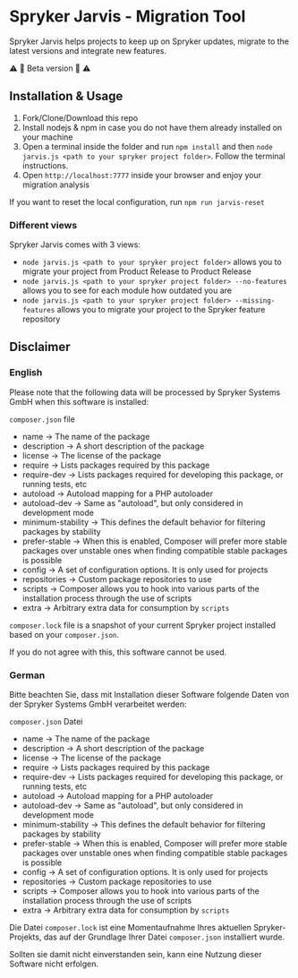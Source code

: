 # Spryker Jarvis - Migration Tool
Spryker Jarvis helps projects to keep up on Spryker updates, migrate to the latest versions and integrate new features.

:warning: :rotating_light: Beta version :rotating_light: :warning:

## Installation & Usage

1. Fork/Clone/Download this repo
2. Install nodejs & npm in case you do not have them already installed on your machine 
3. Open a terminal inside the folder and run `npm install` and then `node jarvis.js <path to your spryker project folder>`. Follow the terminal instructions.
4. Open `http://localhost:7777` inside your browser and enjoy your migration analysis

If you want to reset the local configuration, run `npm run jarvis-reset`

### Different views

Spryker Jarvis comes with 3 views:

* `node jarvis.js <path to your spryker project folder>` allows you to migrate your project from Product Release to Product Release
* `node jarvis.js <path to your spryker project folder> --no-features` allows you to see for each module how outdated you are
* `node jarvis.js <path to your spryker project folder> --missing-features` allows you to migrate your project to the Spryker feature repository	

## Disclaimer

### English

Please note that the following data will be processed by Spryker Systems GmbH when this software is installed:
	
`composer.json` file

* name -> The name of the package
* description -> A short description of the package
* license -> The license of the package
* require -> Lists packages required by this package
* require-dev -> Lists packages required for developing this package, or running tests, etc
* autoload -> Autoload mapping for a PHP autoloader
* autoload-dev -> Same as "autoload", but only considered in development mode
* minimum-stability -> This defines the default behavior for filtering packages by stability
* prefer-stable -> When this is enabled, Composer will prefer more stable packages over unstable ones when finding compatible stable packages is possible
* config -> A set of configuration options. It is only used for projects
* repositories -> Custom package repositories to use
* scripts -> Composer allows you to hook into various parts of the installation process through the use of scripts
* extra -> Arbitrary extra data for consumption by `scripts`

`composer.lock` file is a snapshot of your current Spryker project installed based on your `composer.json`.

If you do not agree with this, this software cannot be used.

### German

Bitte beachten Sie, dass mit Installation dieser Software folgende Daten von der Spryker Systems GmbH verarbeitet werden:

`composer.json` Datei

* name -> The name of the package
* description -> A short description of the package
* license -> The license of the package
* require -> Lists packages required by this package
* require-dev -> Lists packages required for developing this package, or running tests, etc
* autoload -> Autoload mapping for a PHP autoloader
* autoload-dev -> Same as "autoload", but only considered in development mode
* minimum-stability -> This defines the default behavior for filtering packages by stability
* prefer-stable -> When this is enabled, Composer will prefer more stable packages over unstable ones when finding compatible stable packages is possible
* config -> A set of configuration options. It is only used for projects
* repositories -> Custom package repositories to use
* scripts -> Composer allows you to hook into various parts of the installation process through the use of scripts
* extra -> Arbitrary extra data for consumption by `scripts`

Die Datei `composer.lock` ist eine Momentaufnahme Ihres aktuellen Spryker-Projekts, das auf der Grundlage Ihrer Datei `composer.json` installiert wurde.

Sollten sie damit nicht einverstanden sein, kann eine Nutzung dieser Software nicht erfolgen. 
